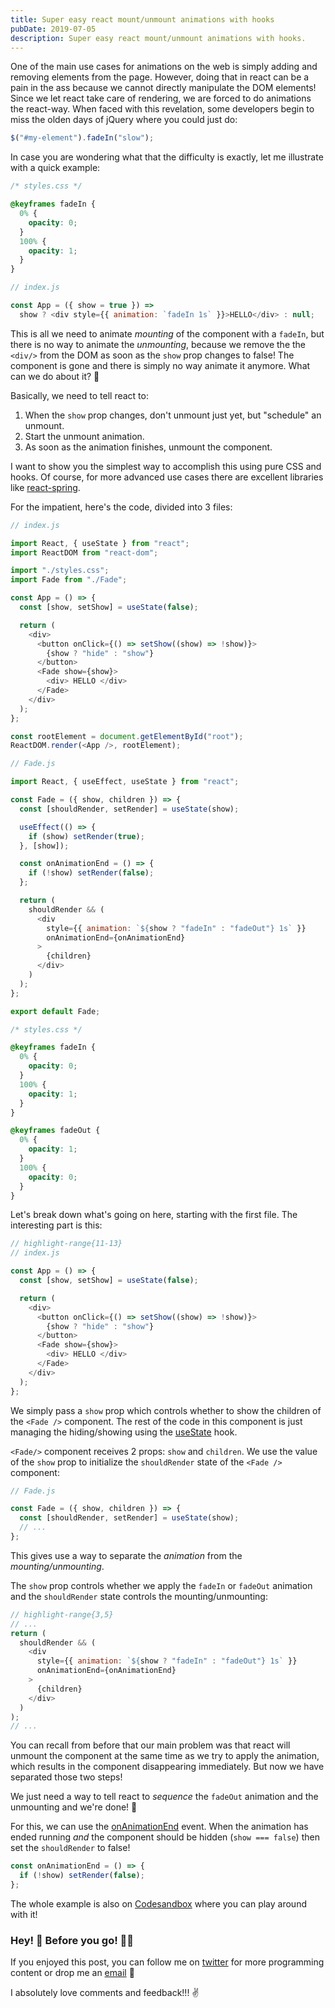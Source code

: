 ```yaml
---
title: Super easy react mount/unmount animations with hooks
pubDate: 2019-07-05
description: Super easy react mount/unmount animations with hooks.
---
```


One of the main use cases for animations on the web is simply adding and removing elements from the page. However, doing that in react can be a pain in the ass because we cannot directly manipulate the DOM elements! Since we let react take care of rendering, we are forced to do animations the react-way. When faced with this revelation, some developers begin to miss the olden days of jQuery where you could just do:

```js
$("#my-element").fadeIn("slow");
```

In case you are wondering what that the difficulty is exactly, let me illustrate with a quick example:

```css
/* styles.css */

@keyframes fadeIn {
  0% {
    opacity: 0;
  }
  100% {
    opacity: 1;
  }
}
```

```js
// index.js

const App = ({ show = true }) =>
  show ? <div style={{ animation: `fadeIn 1s` }}>HELLO</div> : null;
```

This is all we need to animate _mounting_ of the component with a `fadeIn`, but there is no way to animate the _unmounting_, because we remove the the `<div/>` from the DOM as soon as the `show` prop changes to false! The component is gone and there is simply no way animate it anymore. What can we do about it? 🤔

Basically, we need to tell react to:

1. When the `show` prop changes, don't unmount just yet, but "schedule" an unmount.
2. Start the unmount animation.
3. As soon as the animation finishes, unmount the component.

I want to show you the simplest way to accomplish this using pure CSS and hooks. Of course, for more advanced use cases there are excellent libraries like [react-spring](https://www.react-spring.io/).

For the impatient, here's the code, divided into 3 files:

```javascript
// index.js

import React, { useState } from "react";
import ReactDOM from "react-dom";

import "./styles.css";
import Fade from "./Fade";

const App = () => {
  const [show, setShow] = useState(false);

  return (
    <div>
      <button onClick={() => setShow((show) => !show)}>
        {show ? "hide" : "show"}
      </button>
      <Fade show={show}>
        <div> HELLO </div>
      </Fade>
    </div>
  );
};

const rootElement = document.getElementById("root");
ReactDOM.render(<App />, rootElement);
```

```js
// Fade.js

import React, { useEffect, useState } from "react";

const Fade = ({ show, children }) => {
  const [shouldRender, setRender] = useState(show);

  useEffect(() => {
    if (show) setRender(true);
  }, [show]);

  const onAnimationEnd = () => {
    if (!show) setRender(false);
  };

  return (
    shouldRender && (
      <div
        style={{ animation: `${show ? "fadeIn" : "fadeOut"} 1s` }}
        onAnimationEnd={onAnimationEnd}
      >
        {children}
      </div>
    )
  );
};

export default Fade;
```

```css
/* styles.css */

@keyframes fadeIn {
  0% {
    opacity: 0;
  }
  100% {
    opacity: 1;
  }
}

@keyframes fadeOut {
  0% {
    opacity: 1;
  }
  100% {
    opacity: 0;
  }
}
```

Let's break down what's going on here, starting with the first file. The interesting part is this:

```javascript
// highlight-range{11-13}
// index.js

const App = () => {
  const [show, setShow] = useState(false);

  return (
    <div>
      <button onClick={() => setShow((show) => !show)}>
        {show ? "hide" : "show"}
      </button>
      <Fade show={show}>
        <div> HELLO </div>
      </Fade>
    </div>
  );
};
```

We simply pass a `show` prop which controls whether to show the children of the `<Fade />` component. The rest of the code in this component is just managing the hiding/showing using the [useState](https://reactjs.org/docs/hooks-state.html) hook.

`<Fade/>` component receives 2 props: `show` and `children`. We use the value of the `show` prop to initialize the `shouldRender` state of the `<Fade />` component:

```js
// Fade.js

const Fade = ({ show, children }) => {
  const [shouldRender, setRender] = useState(show);
  // ...
};
```

This gives use a way to separate the _animation_ from the _mounting/unmounting_.

The `show` prop controls whether we apply the `fadeIn` or `fadeOut` animation and the `shouldRender` state controls the mounting/unmounting:

```js
// highlight-range{3,5}
// ...
return (
  shouldRender && (
    <div
      style={{ animation: `${show ? "fadeIn" : "fadeOut"} 1s` }}
      onAnimationEnd={onAnimationEnd}
    >
      {children}
    </div>
  )
);
// ...
```

You can recall from before that our main problem was that react will unmount the component at the same time as we try to apply the animation, which results in the component disappearing immediately. But now we have separated those two steps!

We just need a way to tell react to _sequence_ the `fadeOut` animation and the unmounting and we're done! 💪

For this, we can use the [onAnimationEnd](https://reactjs.org/docs/events.html#animation-events) event. When the animation has ended running _and_ the component should be hidden (`show === false`) then set the `shouldRender` to false!

```js
const onAnimationEnd = () => {
  if (!show) setRender(false);
};
```

The whole example is also on [Codesandbox](https://codesandbox.io/s/react-easy-animation-b658i) where you can play around with it!

### Hey! 👋 Before you go! 🏃‍♂️

If you enjoyed this post, you can follow me on [twitter](https://twitter.com/C_Z_A_P_L_A) for more programming content or drop me an [email](mailto:mmczaplinski@gmail.com) 🙂

I absolutely love comments and feedback!!! ✌️
